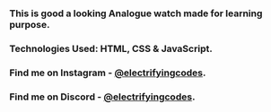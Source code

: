 ### This is good a looking Analogue watch made for learning purpose.

### Technologies Used: HTML, CSS & JavaScript.

### Find me on Instagram - [@electrifyingcodes][Instagram].

### Find me on Discord - [@electrifyingcodes][discord].

[Instagram]: https://www.instagram.com/electrifying_codes
[discord]: https://discord.com/invite/VGj9tpuqhm
